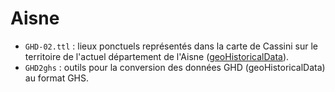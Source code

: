 # Aisne
* `GHD-02.ttl` : lieux ponctuels représentés dans la carte de Cassini sur le territoire de l'actuel département de l'Aisne ([geoHistoricalData](http://geohistoricaldata.org/)).
* `GHD2ghs` : outils pour la conversion des données GHD (geoHistoricalData) au format GHS.
